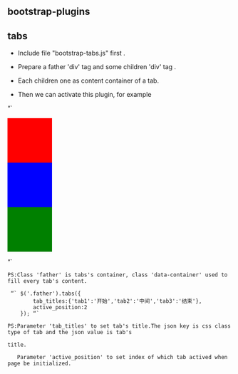 ﻿## bootstrap-plugins

## tabs
  
  * Include file "bootstrap-tabs.js" first .

  * Prepare a father 'div' tag and some children 'div' tag . 
  
  * Each children one as content container of a tab.

  * Then we can activate this plugin, for example

	
“`<div class="father">
	<div class = "data-container">
		<div style="width:100px;height:100px;background-color:red;"></div>
	</div>
	<div class = "data-container">
		<div style="width:100px;height:100px;background-color:blue;"></div>
	</div>
	<div class = "data-container">
		<div style="width:100px;height:100px;background-color:green;"></div>
	</div>
 </div>“`

	PS:Class 'father' is tabs's container, class 'data-container' used to fill every tab's content.

	 “` $('.father').tabs({
			tab_titles:{'tab1':'开始','tab2':'中间','tab3':'结束'},
			active_position:2
		}); “`

	PS:Parameter 'tab_titles' to set tab's title.The json key is css class type of tab and the json value is tab's 
	
	title.

	   Parameter 'active_position' to set index of which tab actived when page be initialized.
